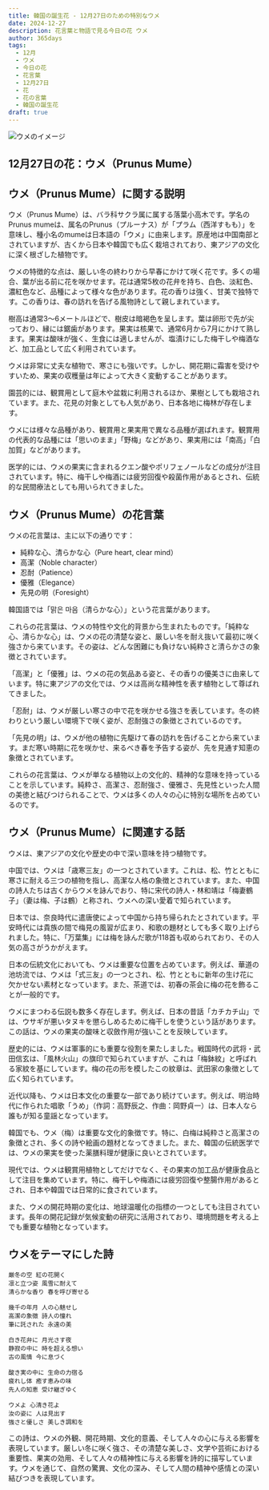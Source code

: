```yaml
---
title: 韓国の誕生花 - 12月27日のための特別なウメ
date: 2024-12-27
description: 花言葉と物語で見る今日の花 ウメ
author: 365days
tags:
  - 12月
  - ウメ
  - 今日の花
  - 花言葉
  - 12月27日
  - 花
  - 花の言葉
  - 韓国の誕生花
draft: true
---
```



![ウメのイメージ](#center)


## 12月27日の花：ウメ（Prunus Mume）

## ウメ（Prunus Mume）に関する説明

ウメ（Prunus Mume）は、バラ科サクラ属に属する落葉小高木です。学名のPrunus mumeは、属名のPrunus（プルーナス）が「プラム（西洋すもも）」を意味し、種小名のmumeは日本語の「ウメ」に由来します。原産地は中国南部とされていますが、古くから日本や韓国でも広く栽培されており、東アジアの文化に深く根ざした植物です。

ウメの特徴的な点は、厳しい冬の終わりから早春にかけて咲く花です。多くの場合、葉が出る前に花を咲かせます。花は通常5枚の花弁を持ち、白色、淡紅色、濃紅色など、品種によって様々な色があります。花の香りは強く、甘美で独特です。この香りは、春の訪れを告げる風物詩として親しまれています。

樹高は通常3〜6メートルほどで、樹皮は暗褐色を呈します。葉は卵形で先が尖っており、縁には鋸歯があります。果実は核果で、通常6月から7月にかけて熟します。果実は酸味が強く、生食には適しませんが、塩漬けにした梅干しや梅酒など、加工品として広く利用されています。

ウメは非常に丈夫な植物で、寒さにも強いです。しかし、開花期に霜害を受けやすいため、果実の収穫量は年によって大きく変動することがあります。

園芸的には、観賞用として庭木や盆栽に利用されるほか、果樹としても栽培されています。また、花見の対象としても人気があり、日本各地に梅林が存在します。

ウメには様々な品種があり、観賞用と果実用で異なる品種が選ばれます。観賞用の代表的な品種には「思いのまま」「野梅」などがあり、果実用には「南高」「白加賀」などがあります。

医学的には、ウメの果実に含まれるクエン酸やポリフェノールなどの成分が注目されています。特に、梅干しや梅酒には疲労回復や殺菌作用があるとされ、伝統的な民間療法としても用いられてきました。

## ウメ（Prunus Mume）の花言葉

ウメの花言葉は、主に以下の通りです：

- 純粋な心、清らかな心（Pure heart, clear mind）
- 高潔（Noble character）
- 忍耐（Patience）
- 優雅（Elegance）
- 先見の明（Foresight）

韓国語では「맑은 마음（清らかな心）」という花言葉があります。

これらの花言葉は、ウメの特性や文化的背景から生まれたものです。「純粋な心、清らかな心」は、ウメの花の清楚な姿と、厳しい冬を耐え抜いて最初に咲く強さから来ています。その姿は、どんな困難にも負けない純粋さと清らかさの象徴とされています。

「高潔」と「優雅」は、ウメの花の気品ある姿と、その香りの優美さに由来しています。特に東アジアの文化では、ウメは高尚な精神性を表す植物として尊ばれてきました。

「忍耐」は、ウメが厳しい寒さの中で花を咲かせる強さを表しています。冬の終わりという厳しい環境下で咲く姿が、忍耐強さの象徴とされているのです。

「先見の明」は、ウメが他の植物に先駆けて春の訪れを告げることから来ています。まだ寒い時期に花を咲かせ、来るべき春を予告する姿が、先を見通す知恵の象徴とされています。

これらの花言葉は、ウメが単なる植物以上の文化的、精神的な意味を持っていることを示しています。純粋さ、高潔さ、忍耐強さ、優雅さ、先見性といった人間の美徳と結びつけられることで、ウメは多くの人々の心に特別な場所を占めているのです。

## ウメ（Prunus Mume）に関連する話

ウメは、東アジアの文化や歴史の中で深い意味を持つ植物です。

中国では、ウメは「歳寒三友」の一つとされています。これは、松、竹とともに寒さに耐える三つの植物を指し、高潔な人格の象徴とされています。また、中国の詩人たちは古くからウメを詠んでおり、特に宋代の詩人・林和靖は「梅妻鶴子」（妻は梅、子は鶴）と称され、ウメへの深い愛着で知られています。

日本では、奈良時代に遣唐使によって中国から持ち帰られたとされています。平安時代には貴族の間で梅見の風習が広まり、和歌の題材としても多く取り上げられました。特に、「万葉集」には梅を詠んだ歌が118首も収められており、その人気の高さがうかがえます。

日本の伝統文化においても、ウメは重要な位置を占めています。例えば、華道の池坊流では、ウメは「式三友」の一つとされ、松、竹とともに新年の生け花に欠かせない素材となっています。また、茶道では、初春の茶会に梅の花を飾ることが一般的です。

ウメにまつわる伝説も数多く存在します。例えば、日本の昔話「カチカチ山」では、ウサギが悪いタヌキを懲らしめるために梅干しを使うという話があります。この話は、ウメの果実の酸味と収斂作用が強いことを反映しています。

歴史的には、ウメは軍事的にも重要な役割を果たしました。戦国時代の武将・武田信玄は、「風林火山」の旗印で知られていますが、これは「梅鉢紋」と呼ばれる家紋を基にしています。梅の花の形を模したこの紋章は、武田家の象徴として広く知られています。

近代以降も、ウメは日本文化の重要な一部であり続けています。例えば、明治時代に作られた唱歌「うめ」（作詞：高野辰之、作曲：岡野貞一）は、日本人なら誰もが知る童謡となっています。

韓国でも、ウメ（梅）は重要な文化的象徴です。特に、白梅は純粋さと高潔さの象徴とされ、多くの詩や絵画の題材となってきました。また、韓国の伝統医学では、ウメの果実を使った薬膳料理が健康に良いとされています。

現代では、ウメは観賞用植物としてだけでなく、その果実の加工品が健康食品として注目を集めています。特に、梅干しや梅酒には疲労回復や整腸作用があるとされ、日本や韓国では日常的に食されています。

また、ウメの開花時期の変化は、地球温暖化の指標の一つとしても注目されています。長年の開花記録が気候変動の研究に活用されており、環境問題を考える上でも重要な植物となっています。

## ウメをテーマにした詩

    厳冬の空 紅の花開く
    凛と立つ姿 風雪に耐えて
    清らかな香り 春を呼び寄せる

    幾千の年月 人の心魅せし
    高潔の象徴 詩人の憧れ
    筆に託された 永遠の美

    白き花弁に 月光さす夜
    静寂の中に 時を超える想い
    古の風情 今に息づく

    酸き実の中に 生命の力宿る
    疲れし体 癒す恵みの味
    先人の知恵 受け継ぎゆく

    ウメよ 心清き花よ
    汝の姿に 人は見出す
    強さと優しさ 美しき調和を

この詩は、ウメの外観、開花時期、文化的意義、そして人々の心に与える影響を表現しています。厳しい冬に咲く強さ、その清楚な美しさ、文学や芸術における重要性、果実の効用、そして人々の精神性に与える影響を詩的に描写しています。ウメを通じて、自然の驚異、文化の深み、そして人間の精神や感情との深い結びつきを表現しています。